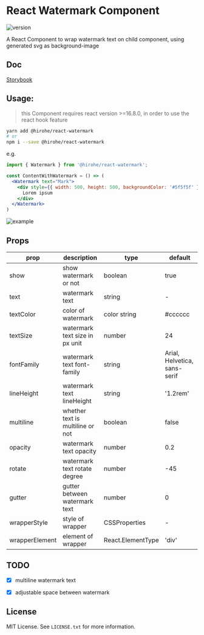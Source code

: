 # React Watermark Component

![version](https://badge.fury.io/js/%40hirohe%2Freact-watermark.svg)


A React Component to wrap watermark text on child component, using generated svg as background-image

## Doc
[Storybook](https://hirohe.github.io/react-watermark/?path=/docs/watermark-test--default)

## Usage:

> this Component requires react version >=16.8.0, in order to use the react hook feature

```bash
yarn add @hirohe/react-watermark
# or
npm i --save @hirohe/react-watermark
```

e.g.

```jsx
import { Watermark } from '@hirohe/react-watermark';

const ContentWithWatermark = () => (
  <Watermark text="Mark">
    <div style={{ width: 500, height: 500, backgroundColor: '#5f5f5f' }}>
      Lorem ipsum
    </div>
  </Watermark>
)
```

![example](https://github.com/hirohe/react-watermark/raw/master/doc/example.png)


## Props

| prop           | description                      | type              | default                      |
|----------------|----------------------------------|-------------------|------------------------------|
| show           | show watermark or not            | boolean           | true                         |
| text           | watermark text                   | string            | -                            |
| textColor      | color of watermark               | color string      | #cccccc                      |
| textSize       | watermark text size in px unit   | number            | 24                           |
| fontFamily     | watermark text font-family       | string            | Arial, Helvetica, sans-serif |
| lineHeight     | watermark text lineHeight        | string            | '1.2rem'                     |
| multiline      | whether text is multiline or not | boolean           | false                        |
| opacity        | watermark text opacity           | number            | 0.2                          |
| rotate         | watermark text rotate degree     | number            | -45                          |
| gutter         | gutter between watermark text    | number            | 0                            |
| wrapperStyle   | style of wrapper                 | CSSProperties     | -                            |
| wrapperElement | element of wrapper               | React.ElementType | 'div'                        |


## TODO

- [x] multiline watermark text
- [x] adjustable space between watermark


## License
MIT License. See `LICENSE.txt` for more information.
